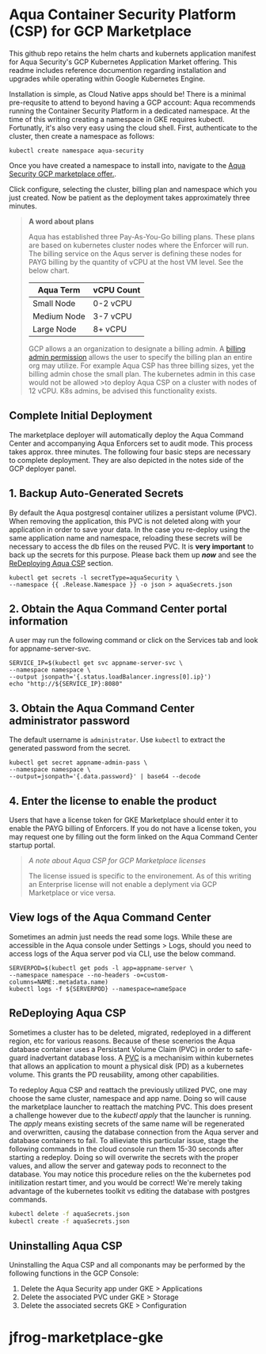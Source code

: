 # Aqua Container Security Platform (CSP) for GCP Marketplace

This github repo retains the helm charts and kubernets application manifest for Aqua Security's GCP Kubernetes Application Market offering. This readme includes reference documention regarding installation and upgrades while operating within Google Kubernetes Engine.

Installation is simple, as Cloud Native apps should be! There is a minimal pre-requsite to attend to beyond having a GCP account: Aqua recommends running the Container Security Platform in a dedicated namespace. At the time of this writing creating a namespace in GKE requires kubectl. Fortunatly, it's also very easy using the cloud shell. First, authenticate to the cluster, then create a namespace as follows:

```shell
kubectl create namespace aqua-security
```

Once you have created a namespace to install into, navigate to the [Aqua Security GCP marketplace offer.](https://www.google.com/url?q=https://console.cloud.google.com/marketplace/details/aquasecurity-public/aqua-container-security).

Click configure, selecting the cluster, billing plan and namespace which you just created.
Now be patient as the deployment takes approximately three minutes.

> **A word about plans**
>
>Aqua has established three Pay-As-You-Go billing plans. These plans are based on kubernetes cluster nodes where the Enforcer will run.
>The billing service on the Aqus server is defining these nodes for PAYG billing by the quantity of vCPU at the host VM level. See the below chart.
>
>| Aqua Term   | vCPU Count |
>|-------------|------------|
>| Small Node  | 0-2 vCPU   |
>| Medium Node | 3-7 vCPU   |
>| Large Node  | 8+ vCPU    |
>
>GCP allows a an organization to designate a billing admin. A [billing admin permission](https://cloud.google.com/billing/docs/how-to/billing-access) allows the user to specify the billing plan an entire org may utilize. For example Aqua CSP has three billing sizes, yet the billing admin chose the small plan. The kubernetes admin in this case would not be allowed >to deploy Aqua CSP on a cluster with nodes of 12 vCPU. K8s admins, be advised this functionality exists.  

## Complete Initial Deployment

The marketplace deployer will automatically deploy the Aqua Command Center and accompanying Aqua Enforcers set to audit mode. This process takes approx. three minutes. The following four basic steps are necessary to complete deployment. They are also depicted in the notes side of the GCP deployer panel.
  
## 1. Backup Auto-Generated Secrets

By default the Aqua postgresql container utilizes a persistant volume (PVC). When removing the application, this PVC is not deleted along with your application in order to save your data.
In the case you re-deploy using the same application name and namespace, reloading these secrets will be necessary to access the db files on the reused PVC. It is **very important** to back up the secrets for this purpose.
Please back them up ***now*** and see the [ReDeploying Aqua CSP](#ReDeploying-Aqua-CSP) section.

```shell
kubectl get secrets -l secretType=aquaSecurity \
--namespace {{ .Release.Namespace }} -o json > aquaSecrets.json
```

## 2. Obtain the Aqua Command Center portal information

A user may run the following command or click on the Services tab and look for appname-server-svc.

```shell
SERVICE_IP=$(kubectl get svc appname-server-svc \
--namespace namespace \
--output jsonpath='{.status.loadBalancer.ingress[0].ip}')
echo "http://${SERVICE_IP}:8080"
```

## 3. Obtain the Aqua Command Center administrator password

The default username is `administrator`. Use `kubectl` to extract the generated password from the secret.

```shell
kubectl get secret appname-admin-pass \
--namespace namespace \
--output=jsonpath='{.data.password}' | base64 --decode
```

## 4. Enter the license to enable the product

Users that have a license token for GKE Marketplace should enter it to enable the PAYG billing of Enforcers. If you do not have a license token, you may request one by filling out the form linked on the Aqua Command Center startup portal.

>*A note about Aqua CSP for GCP Marketplace licenses*
>
>The license issued is specific to the environement. As of this writing an Enterprise license will not enable a deplyment via GCP Marketplace or vice versa.

## View logs of the Aqua Command Center

Sometimes an admin just needs the read some logs. While these are accessible in the Aqua console under Settings > Logs, should you need to access logs of the Aqua server pod via CLI, use the below command.

```shell
SERVERPOD=$(kubectl get pods -l app=appname-server \
--namespace namespace --no-headers -o=custom-columns=NAME:.metadata.name)
kubectl logs -f ${SERVERPOD} --namespace=nameSpace
```

## ReDeploying Aqua CSP

Sometimes a cluster has to be deleted, migrated, redeployed in a different region, etc for various reasons. Because of these scenerios the Aqua database container uses a Persistant Volume Claim (PVC) in order to safe-guard inadvertant database loss. A [PVC](https://cloud.google.com/kubernetes-engine/docs/concepts/persistent-volumes) is a mechanisim within kubernetes that allows an application to mount a physical disk (PD) as a kubernetes volume. This grants the PD reusability, among other capabilities.

To redeploy Aqua CSP and reattach the previously utilized PVC, one may choose the same cluster, namespace and app name. Doing so will cause the marketplace launcher to reattach the matching PVC. This does present a challenge however due to the *kubectl apply* that the launcher is running. The *apply* means existing secrets of the same name will be regenerated and overwritten, causing the database connection from the Aqua server and database containers to fail. To allieviate this particular issue, stage the following commands in the cloud console run them 15-30 seconds after starting a redeploy. Doing so will overwrite the secrets with the proper values, and allow the server and gateway pods to reconnect to the database. You may notice this procedure relies on the the kubernetes pod initilization restart timer, and you would be correct! We're merely taking advantage of the kubernetes toolkit vs editing the database with postgres commands.

```bash
kubectl delete -f aquaSecrets.json
kubectl create -f aquaSecrets.json
```

## Uninstalling Aqua CSP

Uninstalling the Aqua CSP and all componants may be performed by the following functions in the GCP Console:

1. Delete the Aqua Security app under GKE > Applications
2. Delete the associated PVC under GKE > Storage
3. Delete the associated secrets GKE > Configuration
# jfrog-marketplace-gke
